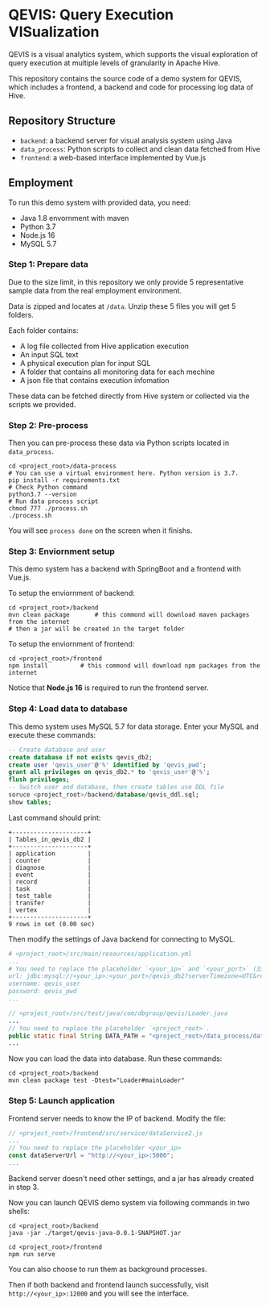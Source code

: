 # QEVIS: Query Execution VISualization

QEVIS is a visual analytics system, which supports the visual exploration of query execution at multiple levels of granularity in Apache Hive.

This repository contains the source code of a demo system for QEVIS, which includes a frontend, a backend and code for processing log data of Hive.

## Repository Structure

- `backend`: a backend server for visual analysis system using Java
- `data_process`: Python scripts to collect and clean data fetched from Hive
- `frontend`: a web-based interface implemented by Vue.js

## Employment

To run this demo system with provided data, you need:
- Java 1.8 envornment with maven 
- Python 3.7
- Node.js 16
- MySQL 5.7

### Step 1: Prepare data
Due to the size limit, in this repository we only provide 5 representative sample data from the real employment environment.

Data is zipped and locates at `/data`. Unzip these 5 files you will get 5 folders.

Each folder contains:
- A log file collected from Hive application execution
- An input SQL text
- A physical execution plan for input SQL
- A folder that contains all monitoring data for each mechine
- A json file that contains execution infomation

These data can be fetched directly from Hive system or collected via the scripts we provided.

### Step 2: Pre-process
Then you can pre-process these data via Python scripts located in `data_process`.

```shell
cd <project_root>/data-process
# You can use a virtual environment here. Python version is 3.7. 
pip install -r requirements.txt
# Check Python command
python3.7 --version
# Run data process script
chmod 777 ./process.sh
./process.sh
```
You will see `process done` on the screen when it finishs.

### Step 3: Enviornment setup
This demo system has a backend with SpringBoot and a frontend with Vue.js.

To setup the enviornment of backend:
```shell
cd <project_root>/backend
mvn clean package       # this commond will download maven packages from the internet
# then a jar will be created in the target folder
```

To setup the enviornment of frontend:
```shell
cd <project_root>/frontend
npm install         # this commond will download npm packages from the internet
```
Notice that **Node.js 16** is required to run the frontend server.

### Step 4: Load data to database
This demo system uses MySQL 5.7 for data storage. Enter your MySQL and execute these commands:
```sql
-- Create database and user
create database if not exists qevis_db2;
create user 'qevis_user'@'%' identified by 'qevis_pwd';
grant all privileges on qevis_db2.* to 'qevis_user'@'%';
flush privileges;
-- Switch user and database, then create tables use DDL file
soruce <project_root>/backend/database/qevis_ddl.sql;
show tables;
```

Last command should print:
```
+---------------------+
| Tables_in_qevis_db2 |
+---------------------+
| application         |
| counter             |
| diagnose            |
| event               |
| record              |
| task                |
| test_table          |
| transfer            |
| vertex              |
+---------------------+
9 rows in set (0.00 sec)
```

Then modify the settings of Java backend for connecting to MySQL.

```yml
# <project_root>/src/main/resources/application.yml
...
# You need to replace the placeholder `<your_ip>` and `<your_port>` (3306 by default).
url: jdbc:mysql://<your_ip>:<your_port>/qevis_db2?serverTimezone=UTC&rewriteBatchedStatements=true
username: qevis_user
password: qevis_pwd
...
```
```java
// <project_root>/src/test/java/com/dbgroup/qevis/Loader.java
...
// You need to replace the placeholder `<project_root>`.
public static final String DATA_PATH = "<project_root>/data_process/data";
...
```

Now you can load the data into database. Run these commands:

```shell
cd <project_root>/backend
mvn clean package test -Dtest="Loader#mainLoader"
```

### Step 5: Launch application

Frontend server needs to know the IP of backend. Modify the file:
```js
// <project_root>/frontend/src/service/dataService2.js
...
// You need to replace the placeholder <your_ip>
const dataServerUrl = "http://<your_ip>:5000";
...
```

Backend server doesn't need other settings, and a jar has already created in step 3.

Now you can launch QEVIS demo system via following commands in two shells:
```shell
cd <project_root>/backend
java -jar ./target/qevis-java-0.0.1-SNAPSHOT.jar
```
```shell
cd <project_root>/frontend
npm run serve
```
You can also choose to run them as background processes.

Then if both backend and frontend launch successfully, visit `http://<your_ip>:12000` and you will see the interface.
